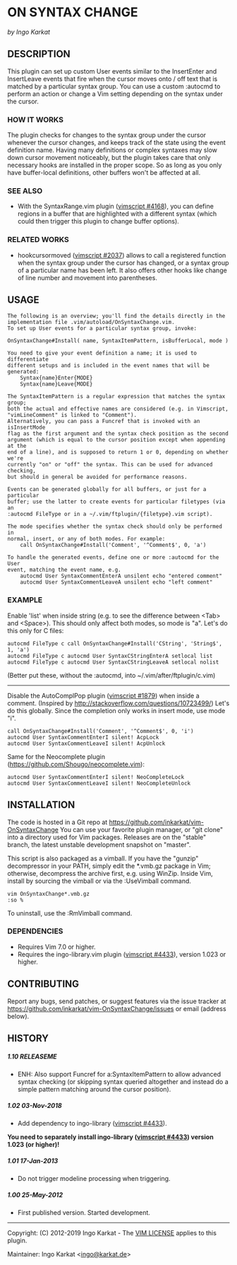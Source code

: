 ON SYNTAX CHANGE
===============================================================================
_by Ingo Karkat_

DESCRIPTION
------------------------------------------------------------------------------

This plugin can set up custom User events similar to the InsertEnter and
InsertLeave events that fire when the cursor moves onto / off text that is
matched by a particular syntax group. You can use a custom :autocmd to
perform an action or change a Vim setting depending on the syntax under the
cursor.

### HOW IT WORKS

The plugin checks for changes to the syntax group under the cursor whenever
the cursor changes, and keeps track of the state using the event definition
name. Having many definitions or complex syntaxes may slow down cursor
movement noticeably, but the plugin takes care that only necessary hooks are
installed in the proper scope. So as long as you only have buffer-local
definitions, other buffers won't be affected at all.

### SEE ALSO

- With the SyntaxRange.vim plugin ([vimscript #4168](http://www.vim.org/scripts/script.php?script_id=4168)), you can define regions in
  a buffer that are highlighted with a different syntax (which could then
  trigger this plugin to change buffer options).

### RELATED WORKS

- hookcursormoved ([vimscript #2037](http://www.vim.org/scripts/script.php?script_id=2037)) allows to call a registered function when
  the syntax group under the cursor has changed, or a syntax group of a
  particular name has been left. It also offers other hooks like change of
  line number and movement into parentheses.

USAGE
------------------------------------------------------------------------------

    The following is an overview; you'll find the details directly in the
    implementation file .vim/autoload/OnSyntaxChange.vim.
    To set up User events for a particular syntax group, invoke:

    OnSyntaxChange#Install( name, SyntaxItemPattern, isBufferLocal, mode )

    You need to give your event definition a name; it is used to differentiate
    different setups and is included in the event names that will be generated:
        Syntax{name}Enter{MODE}
        Syntax{name}Leave{MODE}

    The SyntaxItemPattern is a regular expression that matches the syntax group;
    both the actual and effective names are considered (e.g. in Vimscript,
    "vimLineComment" is linked to "Comment").
    Alternatively, you can pass a Funcref that is invoked with an isInsertMode
    flag as the first argument and the syntax check position as the second
    argument (which is equal to the cursor position except when appending at the
    end of a line), and is supposed to return 1 or 0, depending on whether we're
    currently "on" or "off" the syntax. This can be used for advanced checking,
    but should in general be avoided for performance reasons.

    Events can be generated globally for all buffers, or just for a particular
    buffer; use the latter to create events for particular filetypes (via an
    :autocmd FileType or in a ~/.vim/ftplugin/{filetype}.vim script).

    The mode specifies whether the syntax check should only be performed in
    normal, insert, or any of both modes. For example:
        call OnSyntaxChange#Install('Comment', '^Comment$', 0, 'a')

    To handle the generated events, define one or more :autocmd for the User
    event, matching the event name, e.g.
        autocmd User SyntaxCommentEnterA unsilent echo "entered comment"
        autocmd User SyntaxCommentLeaveA unsilent echo "left comment"

### EXAMPLE

Enable 'list' when inside string (e.g. to see the difference between &lt;Tab&gt; and
&lt;Space&gt;).
This should only affect both modes, so mode is "a". Let's do this only for C
files:

    autocmd FileType c call OnSyntaxChange#Install('CString', 'String$', 1, 'a')
    autocmd FileType c autocmd User SyntaxCStringEnterA setlocal list
    autocmd FileType c autocmd User SyntaxCStringLeaveA setlocal nolist

(Better put these, without the :autocmd, into ~/.vim/after/ftplugin/c.vim)

------------------------------------------------------------------------------

Disable the AutoComplPop plugin ([vimscript #1879](http://www.vim.org/scripts/script.php?script_id=1879)) when inside a comment.
(Inspired by http://stackoverflow.com/questions/10723499/)
Let's do this globally. Since the completion only works in insert mode, use
mode "i".

    call OnSyntaxChange#Install('Comment', '^Comment$', 0, 'i')
    autocmd User SyntaxCommentEnterI silent! AcpLock
    autocmd User SyntaxCommentLeaveI silent! AcpUnlock

Same for the Neocomplete plugin (https://github.com/Shougo/neocomplete.vim):

    autocmd User SyntaxCommentEnterI silent! NeoCompleteLock
    autocmd User SyntaxCommentLeaveI silent! NeoCompleteUnlock

INSTALLATION
------------------------------------------------------------------------------

The code is hosted in a Git repo at
    https://github.com/inkarkat/vim-OnSyntaxChange
You can use your favorite plugin manager, or "git clone" into a directory used
for Vim packages. Releases are on the "stable" branch, the latest unstable
development snapshot on "master".

This script is also packaged as a vimball. If you have the "gunzip"
decompressor in your PATH, simply edit the \*.vmb.gz package in Vim; otherwise,
decompress the archive first, e.g. using WinZip. Inside Vim, install by
sourcing the vimball or via the :UseVimball command.

    vim OnSyntaxChange*.vmb.gz
    :so %

To uninstall, use the :RmVimball command.

### DEPENDENCIES

- Requires Vim 7.0 or higher.
- Requires the ingo-library.vim plugin ([vimscript #4433](http://www.vim.org/scripts/script.php?script_id=4433)), version 1.023 or
  higher.

CONTRIBUTING
------------------------------------------------------------------------------

Report any bugs, send patches, or suggest features via the issue tracker at
https://github.com/inkarkat/vim-OnSyntaxChange/issues or email (address
below).

HISTORY
------------------------------------------------------------------------------

##### 1.10    RELEASEME
- ENH: Also support Funcref for a:SyntaxItemPattern to allow advanced syntax
  checking (or skipping syntax queried altogether and instead do a simple
  pattern matching around the cursor position).

##### 1.02    03-Nov-2018
- Add dependency to ingo-library ([vimscript #4433](http://www.vim.org/scripts/script.php?script_id=4433)).

__You need to separately install ingo-library ([vimscript #4433](http://www.vim.org/scripts/script.php?script_id=4433)) version
  1.023 (or higher)!__

##### 1.01    17-Jan-2013
- Do not trigger modeline processing when triggering.

##### 1.00    25-May-2012
- First published version. Started development.

------------------------------------------------------------------------------
Copyright: (C) 2012-2019 Ingo Karkat -
The [VIM LICENSE](http://vimdoc.sourceforge.net/htmldoc/uganda.html#license) applies to this plugin.

Maintainer:     Ingo Karkat &lt;ingo@karkat.de&gt;
